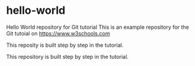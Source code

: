 # hello-world
Hello World repository for Git tutorial
This is an example repository for the Git tutoial on https://www.w3schools.com

This reposity is built step by step in the tutorial.

This repository is built step by step in the tutorial.


